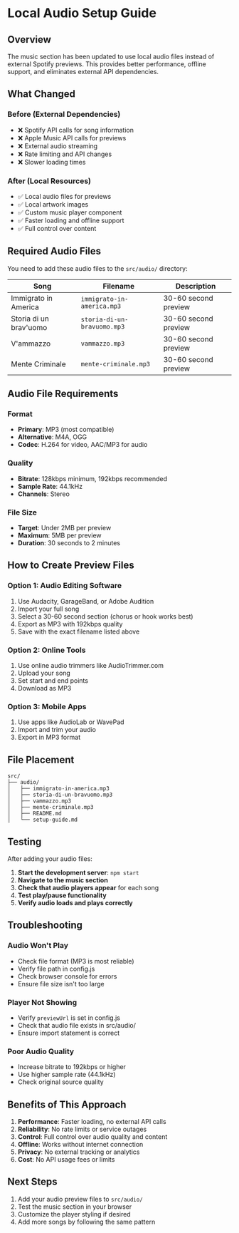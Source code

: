 # Local Audio Setup Guide

## Overview
The music section has been updated to use local audio files instead of external Spotify previews. This provides better performance, offline support, and eliminates external API dependencies.

## What Changed

### Before (External Dependencies)
- ❌ Spotify API calls for song information
- ❌ Apple Music API calls for previews
- ❌ External audio streaming
- ❌ Rate limiting and API changes
- ❌ Slower loading times

### After (Local Resources)
- ✅ Local audio files for previews
- ✅ Local artwork images
- ✅ Custom music player component
- ✅ Faster loading and offline support
- ✅ Full control over content

## Required Audio Files

You need to add these audio files to the `src/audio/` directory:

| Song | Filename | Description |
|------|----------|-------------|
| Immigrato in America | `immigrato-in-america.mp3` | 30-60 second preview |
| Storia di un brav'uomo | `storia-di-un-bravuomo.mp3` | 30-60 second preview |
| V'ammazzo | `vammazzo.mp3` | 30-60 second preview |
| Mente Criminale | `mente-criminale.mp3` | 30-60 second preview |

## Audio File Requirements

### Format
- **Primary**: MP3 (most compatible)
- **Alternative**: M4A, OGG
- **Codec**: H.264 for video, AAC/MP3 for audio

### Quality
- **Bitrate**: 128kbps minimum, 192kbps recommended
- **Sample Rate**: 44.1kHz
- **Channels**: Stereo

### File Size
- **Target**: Under 2MB per preview
- **Maximum**: 5MB per preview
- **Duration**: 30 seconds to 2 minutes

## How to Create Preview Files

### Option 1: Audio Editing Software
1. Use Audacity, GarageBand, or Adobe Audition
2. Import your full song
3. Select a 30-60 second section (chorus or hook works best)
4. Export as MP3 with 192kbps quality
5. Save with the exact filename listed above

### Option 2: Online Tools
1. Use online audio trimmers like AudioTrimmer.com
2. Upload your song
3. Set start and end points
4. Download as MP3

### Option 3: Mobile Apps
1. Use apps like AudioLab or WavePad
2. Import and trim your audio
3. Export in MP3 format

## File Placement

```
src/
├── audio/
│   ├── immigrato-in-america.mp3
│   ├── storia-di-un-bravuomo.mp3
│   ├── vammazzo.mp3
│   ├── mente-criminale.mp3
│   ├── README.md
│   └── setup-guide.md
```

## Testing

After adding your audio files:

1. **Start the development server**: `npm start`
2. **Navigate to the music section**
3. **Check that audio players appear** for each song
4. **Test play/pause functionality**
5. **Verify audio loads and plays correctly**

## Troubleshooting

### Audio Won't Play
- Check file format (MP3 is most reliable)
- Verify file path in config.js
- Check browser console for errors
- Ensure file size isn't too large

### Player Not Showing
- Verify `previewUrl` is set in config.js
- Check that audio file exists in src/audio/
- Ensure import statement is correct

### Poor Audio Quality
- Increase bitrate to 192kbps or higher
- Use higher sample rate (44.1kHz)
- Check original source quality

## Benefits of This Approach

1. **Performance**: Faster loading, no external API calls
2. **Reliability**: No rate limits or service outages
3. **Control**: Full control over audio quality and content
4. **Offline**: Works without internet connection
5. **Privacy**: No external tracking or analytics
6. **Cost**: No API usage fees or limits

## Next Steps

1. Add your audio preview files to `src/audio/`
2. Test the music section in your browser
3. Customize the player styling if desired
4. Add more songs by following the same pattern
